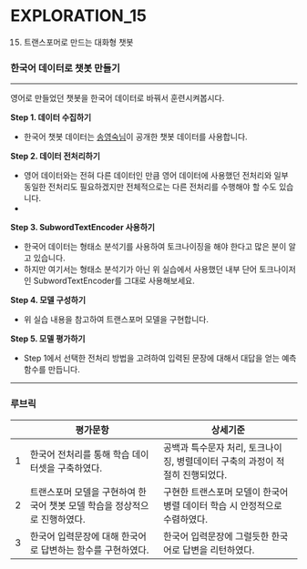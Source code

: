 # EXPLORATION_15

15. 트랜스포머로 만드는 대화형 챗봇
### 한국어 데이터로 챗봇 만들기
---


영어로 만들었던 챗봇을 한국어 데이터로 바꿔서 훈련시켜봅시다.


**Step 1. 데이터 수집하기**

- 한국어 챗봇 데이터는 [송영숙님](https://github.com/songys/Chatbot_data)이 공개한 챗봇 데이터를 사용합니다.


**Step 2. 데이터 전처리하기**

- 영어 데이터와는 전혀 다른 데이터인 만큼 영어 데이터에 사용했던 전처리와 일부 동일한 전처리도 필요하겠지만 전체적으로는 다른 전처리를 수행해야 할 수도 있습니다.
- 

**Step 3. SubwordTextEncoder 사용하기**

- 한국어 데이터는 형태소 분석기를 사용하여 토크나이징을 해야 한다고 많은 분이 알고 있습니다. 
- 하지만 여기서는 형태소 분석기가 아닌 위 실습에서 사용했던 내부 단어 토크나이저인 SubwordTextEncoder를 그대로 사용해보세요.


**Step 4.  모델 구성하기**

- 위 실습 내용을 참고하여 트랜스포머 모델을 구현합니다.


**Step 5. 모델 평가하기**

- Step 1에서 선택한 전처리 방법을 고려하여 입력된 문장에 대해서 대답을 얻는 예측 함수를 만듭니다.



---
### 루브릭

||평가문항|상세기준|
|:--:|-----------|---|
|1|한국어 전처리를 통해 학습 데이터셋을 구축하였다.|공백과 특수문자 처리, 토크나이징, 병렬데이터 구축의 과정이 적절히 진행되었다.|
|2|트랜스포머 모델을 구현하여 한국어 챗봇 모델 학습을 정상적으로 진행하였다.|구현한 트랜스포머 모델이 한국어 병렬 데이터 학습 시 안정적으로 수렴하였다.|
|3|한국어 입력문장에 대해 한국어로 답변하는 함수를 구현하였다.|한국어 입력문장에 그럴듯한 한국어로 답변을 리턴하였다.|



